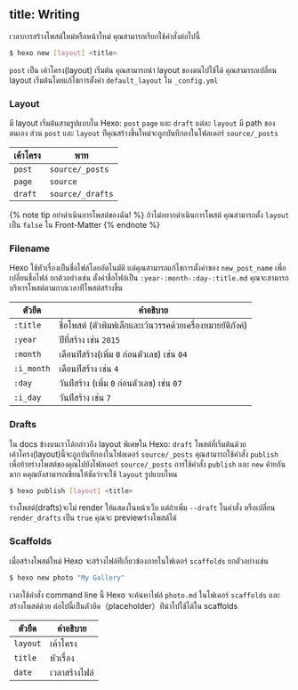 title: Writing
---
เวลาการสร้างโพสต์ใหม่หรือหน้าใหม่ คุณสามารถเรียกใช้คำสั่งต่อไปนี้

``` bash
$ hexo new [layout] <title>
```

`post` เป็น เค้าโครง(layout) เริ่มต้น คุณสามารถนำ layout ของตนไปใช้ได้ คุณสามารถเปลี่ยน layout เริ่มต้นโดยแก้ไขการตั้งค่า `default_layout` ใน `_config.yml`

### Layout

มี layout เริ่มต้นสามรูปแบบใน Hexo: `post` `page` และ `draft` แต่ละ `layout` มี path ของตนเอง ส่วน `post` และ `layout` ท่ีคุณสร้างขึ้นใหม่จะถูกบันทึกลงในโฟลเดอร์ `source/_posts` 


เค้าโครง | พาท
--- | ---
`post` | `source/_posts`
`page` | `source`
`draft` | `source/_drafts`

{% note tip อย่าดำเนินการโพสต์ของฉัน! %}
ถ้าไม่อยากดำเนินการโพสต์ คุณสามารถตั้ง `layout` เป็น `false` ใน Front-Matter
{% endnote %}

### Filename

Hexo ใช้หัวเรื่องเป็นชื่อไฟล์โดยอัตโนมัติ แต่คุณสามารถแก้ไขการตั้งค่าของ `new_post_name` เพื่อเปลี่ยนชื่อไฟล์ ยกต้วอย่างเช่น ตั้งค่าชื่อไฟล์เป็น `:year-:month-:day-:title.md` คุณจะสามารถบริหารโพสต์ตามกาลเวลาท่ีโพสต์สร้างขึ้น


ตัวยึด | คำอธิบาย
--- | ---
`:title` | ชื่อโพสต์ (ตัวพิมพ์เล็กและเว้นวรรคด้วยเครื่องหมายยัติภังค์)
`:year` | ปีที่สร้าง เช่น `2015`
`:month` | เดือนท่ีสร้าง(เพิ่ม `0` ก่อนตัวเลข) เช่น `04`
`:i_month` | เดือนท่ีสร้าง เช่น `4`
`:day` | วันท่ีสร้าง (เพิ่ม `0` ก่อนตัวเลข) เช่น `07`
`:i_day` | วันท่ีสร้าง เช่น `7`

### Drafts

ใน docs ข้างบนเราได้กล่าวถึง layout พิเศษใน Hexo: `draft` โพสต์ที่เริ่มต้นด้วยเค้าโครง(layout)นี้จะถูกบันทึกลงในโฟลเดอร์ `source/_posts` คุณสามารถใช้คำสั่ง `publish` เพื่อย้ายร่างโพสต์ของคุณไปยังโฟลเดอร์ `source/_posts` การใช้คำสั่ง `publish` และ `new` ค้ายกันมาก คคุณยังสามารถเขียนให้ชัดว่าจะใช้ `layout` รูปแบบใหน

``` bash
$ hexo publish [layout] <title>
```

ร่างโพสต์(drafts)จะไม่ render ให้แสดงในหน้าเว็บ แต่ถ้าเพิ่ม `--draft` ในคำสั่ง หรือเปลี่ยน `render_drafts` เป็น `true` คุณจะ previewร่างโพสต์ได้

### Scaffolds

เมื่อสร้างโพสต์ใหม่ Hexo จะสร้างไฟล์ท่ีเกี่ยวข้องภายในโฟเดอร์ `scaffolds` ยกตัวอย่างเช่น

``` bash
$ hexo new photo "My Gallery"
```

เวลาใช้คำสั่ง command line นี้ Hexo จะค้นหาไฟล์ `photo.md` ในโฟเดอร์ `scaffolds` และสร้างโพสต์ด้วย ต่อไปนี้เป็นตัวยึด（placeholder）ท่ีนำไปใช้ได้ใน scaffolds


ตัวยึด | คำอธิบาย
--- | ---
`layout` | เค้าโครง
`title` | หัวเรื่อง
`date` | เวลาสร้างไฟล์